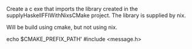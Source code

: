 Create a c exe that imports the library created in the supplyHaskellFFIWithNixsCMake project.
The library is supplied by nix.

Will be build using cmake, but not using nix.

echo $CMAKE_PREFIX_PATH'
#include <message.h>